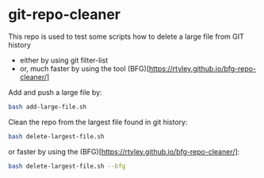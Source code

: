 # git-repo-cleaner
This repo is used to test some scripts how to delete a large file from GIT history
- either by using git filter-list
- or, much faster by using the tool (BFG)[https://rtyley.github.io/bfg-repo-cleaner/]

Add and push a large file by:
```bash
bash add-large-file.sh
```

Clean the repo from the largest file found in git history:
```bash
bash delete-largest-file.sh
```

or faster by using the (BFG)[https://rtyley.github.io/bfg-repo-cleaner/]:
```bash
bash delete-largest-file.sh --bfg
```

